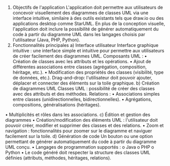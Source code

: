 1. Objectifs de l'application
L'application doit permettre aux utilisateurs de concevoir visuellement des diagrammes de
classes UML via une interface intuitive, similaire à des outils existants tels que draw.io ou des
applications desktop comme StarUML. En plus de la conception visuelle, l'application doit
inclure la possibilité de générer automatiquement du code à partir du diagramme UML dans
les langages choisis par l'utilisateur (Java, PHP, Python).
2. Fonctionnalités principales
a) Interface utilisateur
Interface graphique intuitive : une interface simple et intuitive pour permettre aux utilisateurs
de créer facilement des diagrammes UML.
Composants UML :
• Création de classes avec les attributs et les opérations.
• Ajout de différentes associations entre classes (agrégation, composition, héritage, etc.).
• Modification des propriétés des classes (visibilité, type de données, etc.).
Drag-and-drop: l'utilisateur doit pouvoir ajouter, déplacer et connecter des éléments sur la toile
graphique.
b) Création de diagrammes UML
Classes UML : possibilité de créer des classes avec des attributs et des méthodes.
Relations :
• Associations simples entre classes (unidirectionnelles, bidirectionnelles).
• Agrégations, compositions, généralisations (héritages).

• Multiplicités et rôles dans les associations.
c) Édition et gestion des diagrammes
• Création/modification des éléments UML : l'utilisateur doit pouvoir créer, modifier et
supprimer des classes et des relations.
• Zoom et navigation : fonctionnalités pour zoomer sur le diagramme et naviguer
facilement sur la toile.
d) Génération de code
Un bouton ou une option permettant de générer automatiquement du code à partir du diagramme
UML conçu.
• Langages de programmation supportés :
o Java
o PHP
o Python
• Le code généré doit respecter la structure des classes UML définies (attributs, méthodes,
héritages, relations).
